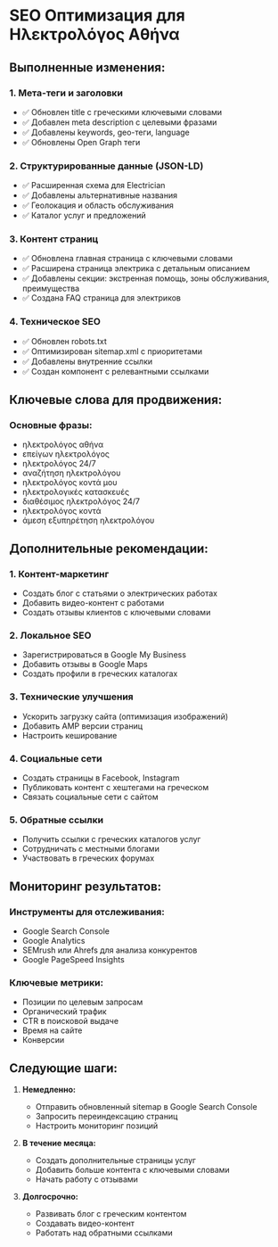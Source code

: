 # SEO Оптимизация для Ηλεκτρολόγος Αθήνα

## Выполненные изменения:

### 1. Мета-теги и заголовки
- ✅ Обновлен title с греческими ключевыми словами
- ✅ Добавлен meta description с целевыми фразами
- ✅ Добавлены keywords, geo-теги, language
- ✅ Обновлены Open Graph теги

### 2. Структурированные данные (JSON-LD)
- ✅ Расширенная схема для Electrician
- ✅ Добавлены альтернативные названия
- ✅ Геолокация и область обслуживания
- ✅ Каталог услуг и предложений

### 3. Контент страниц
- ✅ Обновлена главная страница с ключевыми словами
- ✅ Расширена страница электрика с детальным описанием
- ✅ Добавлены секции: экстренная помощь, зоны обслуживания, преимущества
- ✅ Создана FAQ страница для электриков

### 4. Техническое SEO
- ✅ Обновлен robots.txt
- ✅ Оптимизирован sitemap.xml с приоритетами
- ✅ Добавлены внутренние ссылки
- ✅ Создан компонент с релевантными ссылками

## Ключевые слова для продвижения:

### Основные фразы:
- ηλεκτρολόγος αθήνα
- επείγων ηλεκτρολόγος
- ηλεκτρολόγος 24/7
- αναζήτηση ηλεκτρολόγου
- ηλεκτρολόγος κοντά μου
- ηλεκτρολογικές κατασκευές
- διαθέσιμος ηλεκτρολόγος 24/7
- ηλεκτρολόγος κοντά
- άμεση εξυπηρέτηση ηλεκτρολόγου

## Дополнительные рекомендации:

### 1. Контент-маркетинг
- Создать блог с статьями о электрических работах
- Добавить видео-контент с работами
- Создать отзывы клиентов с ключевыми словами

### 2. Локальное SEO
- Зарегистрироваться в Google My Business
- Добавить отзывы в Google Maps
- Создать профили в греческих каталогах

### 3. Технические улучшения
- Ускорить загрузку сайта (оптимизация изображений)
- Добавить AMP версии страниц
- Настроить кеширование

### 4. Социальные сети
- Создать страницы в Facebook, Instagram
- Публиковать контент с хештегами на греческом
- Связать социальные сети с сайтом

### 5. Обратные ссылки
- Получить ссылки с греческих каталогов услуг
- Сотрудничать с местными блогами
- Участвовать в греческих форумах

## Мониторинг результатов:

### Инструменты для отслеживания:
- Google Search Console
- Google Analytics
- SEMrush или Ahrefs для анализа конкурентов
- Google PageSpeed Insights

### Ключевые метрики:
- Позиции по целевым запросам
- Органический трафик
- CTR в поисковой выдаче
- Время на сайте
- Конверсии

## Следующие шаги:

1. **Немедленно:**
   - Отправить обновленный sitemap в Google Search Console
   - Запросить переиндексацию страниц
   - Настроить мониторинг позиций

2. **В течение месяца:**
   - Создать дополнительные страницы услуг
   - Добавить больше контента с ключевыми словами
   - Начать работу с отзывами

3. **Долгосрочно:**
   - Развивать блог с греческим контентом
   - Создавать видео-контент
   - Работать над обратными ссылками 